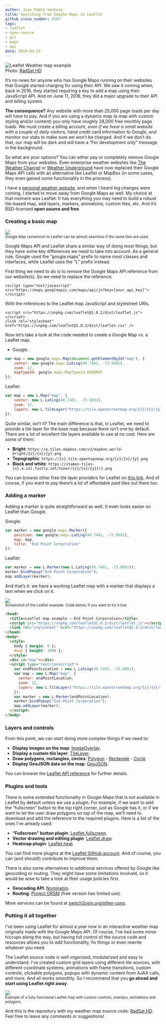 ```yaml
---
author: Juan Pablo Ventoso
title: Switching from Google Maps to Leaflet
github_issue_number: 1507
tags:
- leaflet
- open-source
- gis
- maps
- api
date: 2019-03-23
---
```


<img src="/blog/2019/03/switching-google-maps-leaflet/leaflet-weather-map-us.jpg" alt="Leaflet Weather map example" /><br>Photo: <a href="https://www.extendedforecast.net/radsat">RadSat HD</a>

It’s no news for anyone who has Google Maps running on their websites that Google started charging for using their API. We saw it coming when, back in 2016, they started requiring a key to add a map using their JavaScript API. And on June 11, 2018, they did a major upgrade to their API and billing system.

<b>The consequence?</b> Any website with more than 25,000 page loads per day will have to pay. And if you are using a dynamic map (a map with custom styling and/or content) you only have roughly 28,000 free monthly page loads. We must create a billing account, *even if we have a small website with a couple of daily visitors*, hand credit card information to Google, and monitor our stats to make sure we won’t be charged. And if we don’t do that, our map will be dark and will have a “For development only” message in the background.

So what are your options? You can either pay or completely remove Google Maps from your websites. Even enterprise weather websites like <a href="https://weather.com/weather/radar/interactive/l/USNY0996:1:US">The Weather Channel</a> or <a href="https://www.wunderground.com/wundermap">Weather Underground</a> have now replaced their Google Maps API calls with an alternative like Leaflet or MapBox (in some cases, they even gained some functionality in the process).

I have a <a href="https://www.extendedforecast.net">personal weather website</a>, and when I heard big changes were coming, I started to move away from Google Maps as well. My choice at that moment was Leaflet: It has everything you may need to build a robust tile-based map, add layers, markers, animations, custom tiles, etc. And it’s BSD-licensed <b>open source and free</b>.

### Creating a basic map

<img src="/blog/2019/03/switching-google-maps-leaflet/google-vs-leaflet-look-and-feel.jpg" /><br><small>Google Map conversion to Leaflet can be almost seamless if the same tiles are used.</small>

Google Maps API and Leaflet share a similar way of doing most things, but they have some key differences we need to take into account. As a general rule, Google used the “google.maps” prefix to name most classes and interfaces, while Leaflet uses the “L” prefix instead.

First thing we need to do is to remove the Google Maps API reference from our website(s). So we need to replace the reference:

```
<script type="text/javascript" src="https://maps.googleapis.com/maps/api/js?key=[your_api_key]"></script>
```

With the references to the Leaflet map JavaScript and stylesheet URIs.

```
<script src="https://unpkg.com/leaflet@1.0.2/dist/leaflet.js"></script>
<link rel="stylesheet" href="https://unpkg.com/leaflet@1.0.2/dist/leaflet.css" />
```

Now let’s take a look at the code needed to create a Google Map vs. a Leaflet map.

* Google:

```javascript
var map = new google.maps.Map(document.getElementById("map"), {
	center: new google.maps.LatLng(40.7401, -73.9891),
	zoom: 12,
	mapTypeId: google.maps.MapTypeId.ROADMAP
});
```

Leaflet:

```javascript
var map = new L.Map("map", {
	center: new L.LatLng(40.7401, -73.9891),
	zoom: 12,
	layers: new L.TileLayer("https://tile.openstreetmap.org/{z}/{x}/{y}.png")
});
```

Quite similar, isn’t it? The main difference is that, in Leaflet, we need to provide a tile layer for the base map because there isn’t one by default. There are a lot of excellent tile layers available to use at no cost. Here are some of them:

* <b>Bright</b>: `https://a.tiles.mapbox.com/v3/mapbox.world-bright/{z}/{x}/{y}.png`
* <b>Topographic</b>: `https://{s}.tile.opentopomap.org/{z}/{x}/{y}.png`
* <b>Black and white</b>: `https://stamen-tiles-{s}.a.ssl.fastly.net/toner/{z}/{x}/{y}{r}.png`

You can browse other free tile layer providers for Leaflet on <a href="https://leaflet-extras.github.io/leaflet-providers/preview/">this link</a>. And of course, if you want to pay there’s a lot of affordable paid tiles out there too.


### Adding a marker

Adding a marker is quite straightforward as well. It even looks easier on Leaflet than Google.

Google:

```javascript
var marker = new google.maps.Marker({
	position: new google.maps.LatLng(40.7401, -73.9891),
	map: map,
	title: "End Point Corporation"
});
```

Leaflet:

```javascript
var marker = new L.Marker(new L.LatLng(40.7401, -73.9891));
marker.bindPopup("End Point Corporation");
map.addLayer(marker);
```

And that’s it: we have a working Leaflet map with a marker that displays a text when we click on it.

<img src="/blog/2019/03/switching-google-maps-leaflet/leaflet-example-working.jpg" /><br><small>Screenshot of the Leaflet example. Code below, if you want to try it live:</small>

```html
<head>
  <title>Leaflet map example — End Point Corporation</title>
  <script src="https://unpkg.com/leaflet@1.0.2/dist/leaflet.js"></script>
  <link rel="stylesheet" href="https://unpkg.com/leaflet@1.0.2/dist/leaflet.css" />
</head>
<body>
  <style>
    body { margin: 0 };
    #map { height: 100% };
  </style>
  <div id="map"></div>
  <script type="text/javascript">
    var endPointLocation = new L.LatLng(40.7401, -73.9891);
    var map = new L.Map("map", {
      center: endPointLocation,
      zoom: 12,
      layers: new L.TileLayer("https://tile.openstreetmap.org/{z}/{x}/{y}.png")
    });
    var marker = new L.Marker(endPointLocation);
    marker.bindPopup("End Point Corporation");
    map.addLayer(marker);
  </script>
</body>
```

### Layers and controls

From this point, we can start doing more complex things if we need to:

* <b>Display images on the map</b>: <a href="https://leafletjs.com/reference-1.4.0.html#imageoverlay">ImageOverlay</a>.
* <b>Display a custom tile layer</b>: <a href="https://leafletjs.com/reference-1.4.0.html#tilelayer">TileLayer</a>.
* <b>Draw polygons, rectangles, circles</b>: <a href="https://leafletjs.com/reference-1.4.0.html#polygon">Polygon</a> - <a href="https://leafletjs.com/reference-1.4.0.html#rectangle">Rectangle</a> - <a href="https://leafletjs.com/reference-1.4.0.html#circle">Circle</a>.
* <b>Display GeoJSON data on the map</b>: <a href="https://leafletjs.com/reference-1.4.0.html#geojson">GeoJSON</a>.

You can browse the <a href="https://leafletjs.com/reference-1.4.0.html">Leaflet API reference</a> for further details.

### Plugins and tools

There is some extended functionality in Google Maps that is not available in Leaflet by default unless we use a plugin. For example, if we want to add the “fullscreen” button to the top right corner, just as Google has it, or if we want to let the user draw polygons on top of the map, we’ll need to download and add the reference to the required plugins. Here is a list of the ones I’ve already used:

* <b>“Fullscreen” button plugin</b>: <a href="https://github.com/Leaflet/Leaflet.fullscreen">Leaflet.fullscreen</a>.
* <b>Vector drawing and editing plugin</b>: <a href="https://github.com/Leaflet/Leaflet.draw">Leaflet.draw</a>.
* <b>Heatmap plugin</b>: <a href="https://github.com/Leaflet/Leaflet.heat">Leaflet.heat</a>.

You can find more plugins at the <a href="https://github.com/Leaflet/">Leaflet GitHub account</a>. And of course, you can (and should!) contribute to improve them.


There is also some alternatives to additional services offered by Google like geocoding or routing. They might have some limitations involved, so it would be wise to take a look at their usage policies first.

* <b>Geocoding API</b>: <a href="https://wiki.openstreetmap.org/wiki/Nominatim">Nominatim</a>.
* <b>Routing</b>: <a href="http://project-osrm.org/">Project ORSM</a> (free version has limited use).

More services can be found at <a href="https://switch2osm.org/other-uses/">switch2osm.org/other-uses</a>.

### Putting it all together

I’ve been using Leaflet for almost a year now in an interactive weather map originally made with the Google Maps API. Of course, I’ve had some minor hiccups along the way, but having full control of the source code and resources allows you to add functionality, fix things or even rewrite whatever you need.

The Leaflet source code is well organized, modularized and easy to understand. I’ve created custom grid layers using different tile sources, with different coordinate systems, animations with frame transitions, custom controls, clickable polygons, popups with dynamic content from AJAX calls, and more. And all works smoothly. So I recommend that you <b>go ahead and start using Leaflet right away</b>.

<img src="/blog/2019/03/switching-google-maps-leaflet/leaflet-map-radsat-hd.jpg" /><br><small>Example of a fully-functional Leaflet map with custom controls, overlays, animations and polygons.</small>

And this is the repository with my weather map source code: <a href="https://github.com/juanpabloventoso/RadSat-HD">RadSat HD</a>. Feel free to leave any comments or suggestions!
